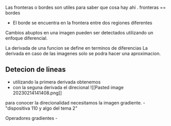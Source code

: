 Las fronteras o bordes son utiles para saber que cosa hay ahi .
fronteras == bordes
- El borde se encuentra en la frontera entre dos regiones diferentes 


Cambios abuptos en una imagen pueden ser detectados utilizando un enfoque diferencial.

La derivada de una funcion se define en terminos de diferencias 
La derivada en caso de las imagenes solo se podra hacer una aproximacion. 

## Detecion de lineas
-  utilizando la primera derivada obtenemos  
- con la seguna derivada el direcional 
![[Pasted image 20230214141408.png]]

para conocer la direcionalidad necesitamos la imagen gradiente.
	- "dispositiva 110 y algo del tema 2" 

Operadores gradientes 
	- 